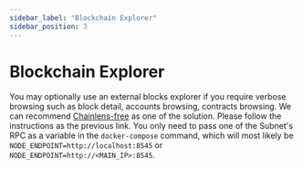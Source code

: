 ```yaml
---
sidebar_label: "Blockchain Explorer"
sidebar_position: 3
---
```


# Blockchain Explorer

You may optionally use an external blocks explorer if you require verbose browsing such as block detail, accounts browsing, contracts browsing. We can recommend [Chainlens-free](https://github.com/web3labs/chainlens-free/tree/master/docker-compose) as one of the solution. Please follow the instructions as the previous link. You only need to pass one of the Subnet's RPC as a variable in the `docker-compose` command, which will most likely be `NODE_ENDPOINT=http://localhost:8545` or `NODE_ENDPOINT=http://<MAIN_IP>:8545`.
